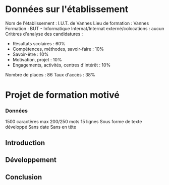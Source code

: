 # Données sur l'établissement
Nom de l'établissement : I.U.T. de Vannes
Lieu de formation : Vannes
Formation : BUT - Informatique
Internat/Internat externé/colocations : aucun
Critères d'analyse des candidatures :
- Résultats scolaires : 60%
- Compétences, méthodes, savoir-faire : 10%
- Savoir-être : 10%
- Motivation, projet : 10%
- Engagements, activités, centres d'intérêt : 10%

Nombre de places : 86
Taux d'accès : 38%

# Projet de formation motivé
### Données
1500 caractères max
200/250 mots
15 lignes
Sous forme de texte développé
Sans date
Sans en tête
## Introduction

## Développement

## Conclusion